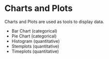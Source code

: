 # Charts and Plots

Charts and Plots are used as tools to display data.

* Bar Chart (categorical)
* Pie Chart (categorical)
* Histogram (quantitative)
* Stemplots (quantitative)
* Timeplots (quantitative)

